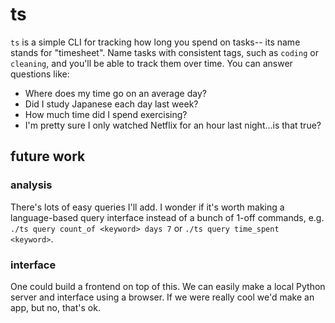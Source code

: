 # ts

`ts` is a simple CLI for tracking how long you spend on tasks-- its name stands for "timesheet".  Name tasks with consistent tags, such as `coding` or `cleaning`, and you'll be able to track them over time.  You can answer questions like:

* Where does my time go on an average day?
* Did I study Japanese each day last week?
* How much time did I spend exercising?
* I'm pretty sure I only watched Netflix for an hour last night...is that true?

## future work
### analysis
There's lots of easy queries I'll add.  I wonder if it's worth making a language-based query interface instead of a bunch of 1-off commands, e.g. `./ts query count_of <keyword> days 7` or `./ts query time_spent <keyword>`.


### interface
One could build a frontend on top of this.  We can easily make a local Python server and interface using a browser.  If we were really cool we'd make an app, but no, that's ok.
